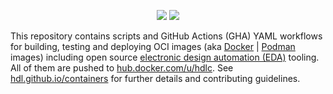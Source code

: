 <p align="center">
  <a title="hdl.github.io/containers" href="https://hdl.github.io/containers"><img src="https://img.shields.io/website.svg?label=hdl.github.io%2Fcontainers&longCache=true&style=flat-square&url=http%3A%2F%2Fhdl.github.io%2Fcontainers%2Findex.html&logo=Asciidoctor&logoColor=fff"></a><!--
  -->
  <a title="hdl/community on gitter.im" href="https://gitter.im/hdl/community"><img src="https://img.shields.io/gitter/room/hdl/community.svg?longCache=true&style=flat-square&logo=gitter&logoColor=fff&color=4db797"></a><!--
  -->
</p>

This repository contains scripts and GitHub Actions (GHA) YAML workflows for building, testing and deploying OCI images (aka [Docker](https://www.docker.com/) | [Podman](https://podman.io) images) including open source [electronic design automation (EDA)](https://en.wikipedia.org/wiki/Electronic_design_automation) tooling. All of them are pushed to [hub.docker.com/u/hdlc](https://hub.docker.com/u/hdlc). See [hdl.github.io/containers](https://hdl.github.io/containers) for further details and contributing guidelines.
